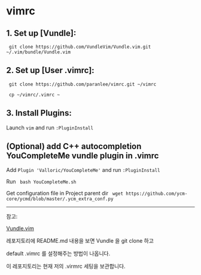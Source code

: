 # vimrc

## 1. Set up [Vundle]:

  ` git clone https://github.com/VundleVim/Vundle.vim.git ~/.vim/bundle/Vundle.vim`

## 2. Set up [User .vimrc]:

  ` git clone https://github.com/paranlee/vimrc.git ~/vimrc`

  ` cp ~/vimrc/.vimrc ~`

## 3. Install Plugins:

  Launch `vim` and run `:PluginInstall`

## (Optional) add C++ autocompletion YouCompleteMe vundle plugin in .vimrc

  Add ` Plugin 'Valloric/YouCompleteMe' ` and run `:PluginInstall`

  Run ` bash YouCompleteMe.sh`
  
  Get configuration file in Project parent dir
  ` wget https://github.com/ycm-core/ycmd/blob/master/.ycm_extra_conf.py`


<hr>

참고:

<a href="https://github.com/VundleVim/Vundle.vim">Vundle.vim</a>

레포지토리에 README.md 내용을 보면 Vundle 을 git clone 하고 

default .vimrc 를 설정해주는 방법이 나옵니다.

이 레포지토리는 현재 저의 .virmrc 세팅을 보관합니다.
